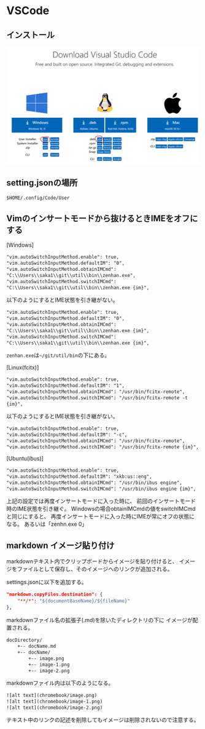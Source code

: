 # VSCode

## インストール

![alt text](vscode/image.png)

## setting.jsonの場所

```
$HOME/.config/Code/User
```

## Vimのインサートモードから抜けるときIMEをオフにする

[Windows]
```
"vim.autoSwitchInputMethod.enable": true,
"vim.autoSwitchInputMethod.defaultIM": "0",
"vim.autoSwitchInputMethod.obtainIMCmd": "C:\\Users\\saka1\\git\\util\\bin\\zenhan.exe",
"vim.autoSwitchInputMethod.switchIMCmd": "C:\\Users\\saka1\\git\\util\\bin\\zenhan.exe {im}",
```
以下のようにするとIME状態を引き継がない。
```
"vim.autoSwitchInputMethod.enable": true,
"vim.autoSwitchInputMethod.defaultIM": "0",
"vim.autoSwitchInputMethod.obtainIMCmd": "C:\\Users\\saka1\\git\\util\\bin\\zenhan.exe {im}",
"vim.autoSwitchInputMethod.switchIMCmd": "C:\\Users\\saka1\\git\\util\\bin\\zenhan.exe {im}",
```
`zenhan.exe`は`~/git/util/bin`の下にある。

[Linux(fcitx)]
```
"vim.autoSwitchInputMethod.enable": true,
"vim.autoSwitchInputMethod.defaultIM": "1",
"vim.autoSwitchInputMethod.obtainIMCmd": "/usr/bin/fcitx-remote",
"vim.autoSwitchInputMethod.switchIMCmd": "/usr/bin/fcitx-remote -t {im}",
```
以下のようにするとIME状態を引き継がない。
```
"vim.autoSwitchInputMethod.enable": true,
"vim.autoSwitchInputMethod.defaultIM": "-c",
"vim.autoSwitchInputMethod.obtainIMCmd": "/usr/bin/fcitx-remote",
"vim.autoSwitchInputMethod.switchIMCmd": "/usr/bin/fcitx-remote {im}",
```
[Ubuntu(ibus)]
```
"vim.autoSwitchInputMethod.enable": true,
"vim.autoSwitchInputMethod.defaultIM": "xkb:us::eng",
"vim.autoSwitchInputMethod.obtainIMCmd": "/usr/bin/ibus engine",
"vim.autoSwitchInputMethod.switchIMCmd": "/usr/bin/ibus engine {im}",
```

上記の設定では再度インサートモードに入った時に、
前回のインサートモード時のIME状態を引き継ぐ。
Windowsの場合obtainIMCmdの値をswitchIMCmdと同じにすると、
再度インサートモードに入った時にIMEが常にオフの状態になる。
あるいは「zenhn.exe 0」


## markdown イメージ貼り付け

markdownテキスト内でクリップボードからイメージを貼り付けると、
イメージをファイルとして保存し、そのイメージへのリンクが追加される。

settings.jsonに以下を追加する。

```json
"markdown.copyFiles.destination": {
    "**/*": "${documentBaseName}/${fileName}"
},
```

markdownファイル名の拡張子(.md)を除いたディレクトリの下に
イメージが配置される。


```
docDirectory/
    +-- docName.md
    +-- docName/
        +-- image.png
        +-- image-1.png
        +-- image-2.png
```

markdownファイル内は以下のようになる。

```
![alt text](chromebook/image.png)
![alt text](chromebook/image-1.png)
![alt text](chromebook/image-2.png)
```

テキスト中のリンクの記述を削除してもイメージは削除されないので注意する。
